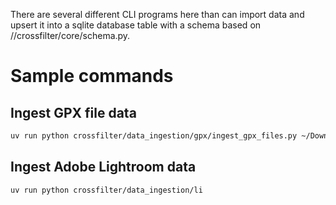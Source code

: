 There are several different CLI programs here than can import data and upsert it into a sqlite database table
with a schema based on //crossfilter/core/schema.py.

# Sample commands

## Ingest GPX file data
```sh
uv run python crossfilter/data_ingestion/gpx/ingest_gpx_files.py ~/Downloads ~/data.sqlite
```

## Ingest Adobe Lightroom data
```sh
uv run python crossfilter/data_ingestion/li 
```